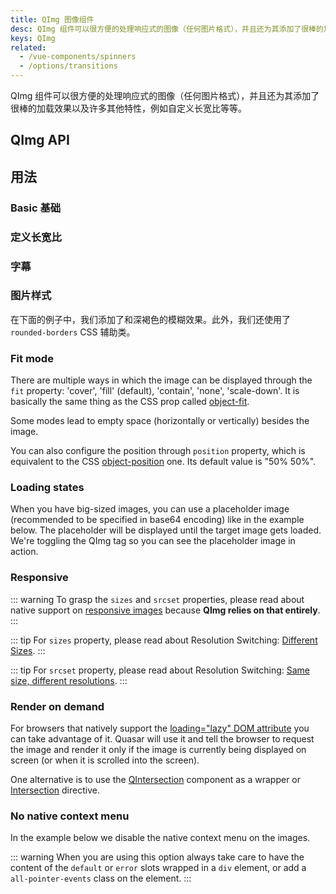 ```yaml
---
title: QImg 图像组件
desc: QImg 组件可以很方便的处理响应式的图像（任何图片格式），并且还为其添加了很棒的加载效果以及许多其他特性，例如自定义长宽比等等。
keys: QImg
related:
  - /vue-components/spinners
  - /options/transitions
---
```


QImg 组件可以很方便的处理响应式的图像（任何图片格式），并且还为其添加了很棒的加载效果以及许多其他特性，例如自定义长宽比等等。

## QImg API

<doc-api file="QImg" />

## 用法

### Basic 基础

<doc-example title="基础" file="QImg/Basic" />

### 定义长宽比

<doc-example title="自定义长宽比" file="QImg/Ratio" />

### 字幕

<doc-example title="字幕" file="QImg/Caption" />

### 图片样式

在下面的例子中，我们添加了和深褐色的模糊效果。此外，我们还使用了 `rounded-borders` CSS 辅助类。

<doc-example title="自定义图片样式" file="QImg/CustomImageStyle" />

### Fit mode

There are multiple ways in which the image can be displayed through the `fit` property: 'cover', 'fill' (default), 'contain', 'none', 'scale-down'. It is basically the same thing as the CSS prop called [object-fit](https://developer.mozilla.org/en-US/docs/Web/CSS/object-fit).

Some modes lead to empty space (horizontally or vertically) besides the image.

You can also configure the position through `position` property, which is equivalent to the CSS [object-position](https://developer.mozilla.org/en-US/docs/Web/CSS/object-position) one. Its default value is "50% 50%".

<doc-example title="Fit modes" file="QImg/FitModes" />

### Loading states

<doc-example title="Loading state" file="QImg/LoadingState" />

When you have big-sized images, you can use a placeholder image (recommended to be specified in base64 encoding) like in the example below. The placeholder will be displayed until the target image gets loaded. We're toggling the QImg tag so you can see the placeholder image in action.

<doc-example title="Placeholder source" file="QImg/PlaceholderSrc" />

<doc-example title="Error state" file="QImg/ErrorState" />

### Responsive

::: warning
To grasp the `sizes` and `srcset` properties, please read about native support on [responsive images](https://developer.mozilla.org/en-US/docs/Learn/HTML/Multimedia_and_embedding/Responsive_images#Why_responsive_images) because **QImg relies on that entirely**.
:::

<doc-example title="Responsive" file="QImg/Responsive" />

::: tip
For `sizes` property, please read about Resolution Switching: [Different Sizes](https://developer.mozilla.org/en-US/docs/Learn/HTML/Multimedia_and_embedding/Responsive_images#Resolution_switching_Different_sizes).
:::

::: tip
For `srcset` property, please read about Resolution Switching: [Same size, different resolutions](https://developer.mozilla.org/en-US/docs/Learn/HTML/Multimedia_and_embedding/Responsive_images#Resolution_switching_Same_size_different_resolutions).
:::

### Render on demand

For browsers that natively support the [loading="lazy" DOM attribute](https://caniuse.com/loading-lazy-attr) you can take advantage of it. Quasar will use it and tell the browser to request the image and render it only if the image is currently being displayed on screen (or when it is scrolled into the screen).

One alternative is to use the [QIntersection](/vue-components/intersection) component as a wrapper or [Intersection](/vue-directives/intersection) directive.

<doc-example title="Native lazy loading" file="QImg/LoadingLazy" />

### No native context menu

In the example below we disable the native context menu on the images.

::: warning
When you are using this option always take care to have the content of the `default` or `error` slots wrapped in a `div` element, or add a `all-pointer-events` class on the element.
:::

<doc-example title="Native context menu" file="QImg/ContextMenu" />
